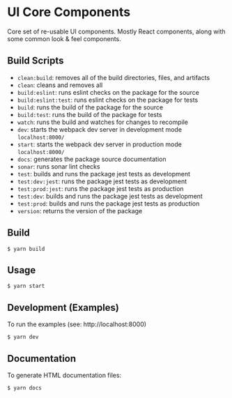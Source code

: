 # UI Core Components

Core set of re-usable UI components. Mostly React components, along with some common look & feel components.

## Build Scripts

- `clean:build`: removes all of the build directories, files, and artifacts
- `clean`: cleans and removes all
- `build:eslint`: runs eslint checks on the package for the source
- `build:eslint:test`: runs eslint checks on the package for tests
- `build`: runs the build of the package for the source
- `build:test`: runs the build of the package for tests
- `watch`: runs the build and watches for changes to recompile
- `dev`: starts the webpack dev server in development mode `localhost:8000/`
- `start`: starts the webpack dev server in production mode `localhost:8000/`
- `docs`: generates the package source documentation
- `sonar`: runs sonar lint checks
- `test`: builds and runs the package jest tests as development
- `test:dev:jest`: runs the package jest tests as development
- `test:prod:jest`: runs the package jest tests as production
- `test:dev`: builds and runs the package jest tests as development
- `test:prod`: builds and runs the package jest tests as production
- `version`: returns the version of the package

## Build

```
$ yarn build
```

## Usage

```
$ yarn start
```

## Development (Examples)

To run the examples (see: http://localhost:8000)

```
$ yarn dev
```

## Documentation

To generate HTML documentation files:

```
$ yarn docs
```
